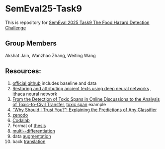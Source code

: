 # SemEval25-Task9
This is repository for [SemEval 2025 Task9 The Food Hazard Detection Challenge](https://food-hazard-detection-semeval-2025.github.io/)

## Group Members
Akshat Jain, Wanzhao Zhang, Weiting Wang

## Resources:
1. [official github](https://github.com/food-hazard-detection-semeval-2025/food-hazard-detection-semeval-2025.github.io) includes baseline and data
2. [Restoring and attributing ancient texts using deep neural networks](https://www.nature.com/articles/s41586-022-04448-z) , [ithaca](https://github.com/google-deepmind/ithaca) neural network 
3. [From the Detection of Toxic Spans in Online Discussions to the Analysis of Toxic-to-Civil Transfer](https://aclanthology.org/2022.acl-long.259/), [toxic span](https://github.com/ipavlopoulos/toxic_spans/tree/master) example
4. [“Why Should I Trust You?”: Explaining the Predictions of Any Classifier](https://aclanthology.org/N16-3020/)
5. [zenodo](https://zenodo.org/records/10891602)
6. [Codalab](https://codalab.lisn.upsaclay.fr/competitions/19955#results)
7. Format of [thesis](https://semeval.github.io/system-paper-template.html)
8. [multi--differentiation](https://medium.com/@yanliao9942/multi-class-classification-vs-multi-task-classification-multi-label-classificaiton-b16ae80db611)
9. data [augmentation](https://medium.com/walmartglobaltech/augmentation-techniques-for-imbalanced-text-classification-f0d29c0f8ce1)
10. back [translation](https://dzlab.github.io/dltips/en/pytorch/text-augmentation/)

